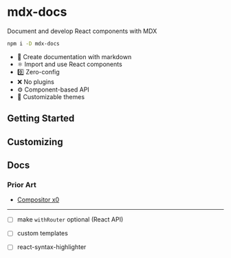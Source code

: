 
# mdx-docs

Document and develop React components with MDX

```sh
npm i -D mdx-docs
```

- :memo: Create documentation with markdown
- :atom_symbol: Import and use React components
- :zero: Zero-config
- :x: No plugins
- :gear: Component-based API
- :nail_care: Customizable themes

## Getting Started

## Customizing

## Docs

### Prior Art

- [Compositor x0][]

[Compositor x0]: https://compositor.io/x0

---

- [ ] make `withRouter` optional (React API)
- [ ] custom templates
- [ ] react-syntax-highlighter

